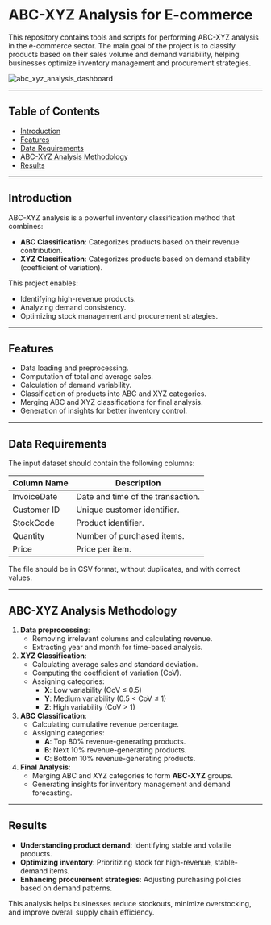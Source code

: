 # ABC-XYZ Analysis for E-commerce

This repository contains tools and scripts for performing ABC-XYZ analysis in the e-commerce sector. 
The main goal of the project is to classify products based on their sales volume and demand variability, helping businesses optimize inventory management and procurement strategies.

![abc_xyz_analysis_dashboard](https://github.com/user-attachments/assets/abc_xyz_dashboard_example.png)

---

## Table of Contents

- [Introduction](#introduction)
- [Features](#features)
- [Data Requirements](#data-requirements)
- [ABC-XYZ Analysis Methodology](#abc-xyz-analysis-methodology)
- [Results](#results)

---

## Introduction

ABC-XYZ analysis is a powerful inventory classification method that combines:
- **ABC Classification**: Categorizes products based on their revenue contribution.
- **XYZ Classification**: Categorizes products based on demand stability (coefficient of variation).

This project enables:
- Identifying high-revenue products.
- Analyzing demand consistency.
- Optimizing stock management and procurement strategies.

---

## Features

- Data loading and preprocessing.
- Computation of total and average sales.
- Calculation of demand variability.
- Classification of products into ABC and XYZ categories.
- Merging ABC and XYZ classifications for final analysis.
- Generation of insights for better inventory control.

---

## Data Requirements

The input dataset should contain the following columns:

| Column Name   | Description                             |
|--------------|-----------------------------------------|
| InvoiceDate  | Date and time of the transaction.      |
| Customer ID  | Unique customer identifier.            |
| StockCode    | Product identifier.                    |
| Quantity     | Number of purchased items.             |
| Price       | Price per item.                         |

The file should be in CSV format, without duplicates, and with correct values.

---

## ABC-XYZ Analysis Methodology

1. **Data preprocessing**:
   - Removing irrelevant columns and calculating revenue.
   - Extracting year and month for time-based analysis.
2. **XYZ Classification**:
   - Calculating average sales and standard deviation.
   - Computing the coefficient of variation (CoV).
   - Assigning categories:
     - **X**: Low variability (CoV ≤ 0.5)
     - **Y**: Medium variability (0.5 < CoV ≤ 1)
     - **Z**: High variability (CoV > 1)
3. **ABC Classification**:
   - Calculating cumulative revenue percentage.
   - Assigning categories:
     - **A**: Top 80% revenue-generating products.
     - **B**: Next 10% revenue-generating products.
     - **C**: Bottom 10% revenue-generating products.
4. **Final Analysis**:
   - Merging ABC and XYZ categories to form **ABC-XYZ** groups.
   - Generating insights for inventory management and demand forecasting.

---

## Results

- **Understanding product demand**: Identifying stable and volatile products.
- **Optimizing inventory**: Prioritizing stock for high-revenue, stable-demand items.
- **Enhancing procurement strategies**: Adjusting purchasing policies based on demand patterns.

This analysis helps businesses reduce stockouts, minimize overstocking, and improve overall supply chain efficiency.
